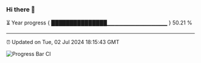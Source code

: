 ### Hi there 👋

⏳ Year progress { ███████████████▁▁▁▁▁▁▁▁▁▁▁▁▁▁▁ } 50.21 %

---

⏰ Updated on Tue, 02 Jul 2024 18:15:43 GMT

![Progress Bar CI](https://github.com/liununu/liununu/workflows/Progress%20Bar%20CI/badge.svg)
